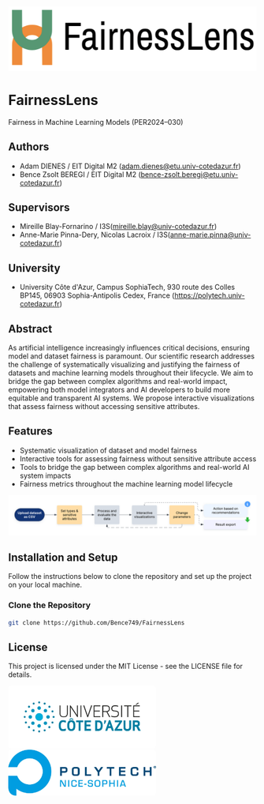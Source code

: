 ![fairnesslens-logo](images/fairnesslens-logo.png)

# FairnessLens

Fairness in Machine Learning Models (PER2024–030)

## Authors

-   Adam DIENES / EIT Digital M2 (adam.dienes@etu.univ-cotedazur.fr)
-   Bence Zsolt BEREGI / EIT Digital M2 (bence-zsolt.beregi@etu.univ-cotedazur.fr)

## Supervisors

-   Mireille Blay-Fornarino / I3S(mireille.blay@univ-cotedazur.fr)
-   Anne-Marie Pinna-Dery, Nicolas Lacroix / I3S(anne-marie.pinna@univ-cotedazur.fr)

## University

-   University Côte d'Azur, Campus SophiaTech, 930 route des Colles BP145, 06903 Sophia-Antipolis Cedex, France (https://polytech.univ-cotedazur.fr)

## Abstract

As artificial intelligence increasingly influences critical decisions, ensuring model and dataset fairness is paramount. Our scientific research addresses the challenge of systematically visualizing and justifying the fairness of datasets and machine learning models throughout their lifecycle. We aim to bridge the gap between complex algorithms and real-world impact, empowering both model integrators and AI developers to build more equitable and transparent AI systems. We propose interactive visualizations that assess fairness without accessing sensitive attributes.

## Features

-   Systematic visualization of dataset and model fairness
-   Interactive tools for assessing fairness without sensitive attribute access
-   Tools to bridge the gap between complex algorithms and real-world AI system impacts
-   Fairness metrics throughout the machine learning model lifecycle

![workflow](images/workflow.png)

## Installation and Setup

Follow the instructions below to clone the repository and set up the project on your local machine.

### Clone the Repository

```bash
git clone https://github.com/Bence749/FairnessLens
```

## License

This project is licensed under the MIT License - see the LICENSE file for details.

<img src="images/uca-logo.jpg" width="300px" style="border-radius: 5px;">
<img src="images/polytech-logo.png" width="300px" style="border-radius: 5px;">
